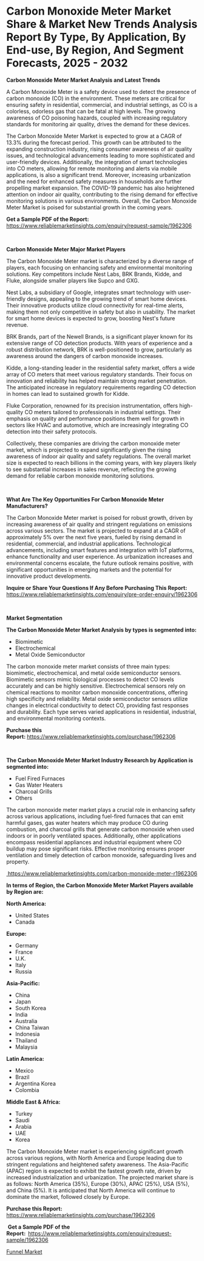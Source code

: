 <p><h1>Carbon Monoxide Meter Market Share & Market New Trends Analysis Report By Type, By Application, By End-use, By Region, And Segment Forecasts, 2025 - 2032</h1></p><p><strong>Carbon Monoxide Meter Market Analysis and Latest Trends</strong></p>
<p><p>A Carbon Monoxide Meter is a safety device used to detect the presence of carbon monoxide (CO) in the environment. These meters are critical for ensuring safety in residential, commercial, and industrial settings, as CO is a colorless, odorless gas that can be fatal at high levels. The growing awareness of CO poisoning hazards, coupled with increasing regulatory standards for monitoring air quality, drives the demand for these devices.</p><p>The Carbon Monoxide Meter Market is expected to grow at a CAGR of 13.3% during the forecast period. This growth can be attributed to the expanding construction industry, rising consumer awareness of air quality issues, and technological advancements leading to more sophisticated and user-friendly devices. Additionally, the integration of smart technologies into CO meters, allowing for remote monitoring and alerts via mobile applications, is also a significant trend. Moreover, increasing urbanization and the need for enhanced safety measures in households are further propelling market expansion. The COVID-19 pandemic has also heightened attention on indoor air quality, contributing to the rising demand for effective monitoring solutions in various environments. Overall, the Carbon Monoxide Meter Market is poised for substantial growth in the coming years.</p></p>
<p><strong>Get a Sample PDF of the Report:&nbsp;</strong> <a href="https://www.reliablemarketinsights.com/enquiry/request-sample/1962306?utm_campaign=1887&utm_medium=2&utm_source=Github&utm_content=ia&utm_term=17022025&utm_id=carbon-monoxide-meter">https://www.reliablemarketinsights.com/enquiry/request-sample/1962306</a></p>
<p>&nbsp;</p>
<p><strong>Carbon Monoxide Meter Major Market Players</strong></p>
<p><p>The Carbon Monoxide Meter market is characterized by a diverse range of players, each focusing on enhancing safety and environmental monitoring solutions. Key competitors include Nest Labs, BRK Brands, Kidde, and Fluke, alongside smaller players like Supco and GXG.</p><p>Nest Labs, a subsidiary of Google, integrates smart technology with user-friendly designs, appealing to the growing trend of smart home devices. Their innovative products utilize cloud connectivity for real-time alerts, making them not only competitive in safety but also in usability. The market for smart home devices is expected to grow, boosting Nest's future revenue.</p><p>BRK Brands, part of the Newell Brands, is a significant player known for its extensive range of CO detection products. With years of experience and a robust distribution network, BRK is well-positioned to grow, particularly as awareness around the dangers of carbon monoxide increases.</p><p>Kidde, a long-standing leader in the residential safety market, offers a wide array of CO meters that meet various regulatory standards. Their focus on innovation and reliability has helped maintain strong market penetration. The anticipated increase in regulatory requirements regarding CO detection in homes can lead to sustained growth for Kidde.</p><p>Fluke Corporation, renowned for its precision instrumentation, offers high-quality CO meters tailored to professionals in industrial settings. Their emphasis on quality and performance positions them well for growth in sectors like HVAC and automotive, which are increasingly integrating CO detection into their safety protocols.</p><p>Collectively, these companies are driving the carbon monoxide meter market, which is projected to expand significantly given the rising awareness of indoor air quality and safety regulations. The overall market size is expected to reach billions in the coming years, with key players likely to see substantial increases in sales revenue, reflecting the growing demand for reliable carbon monoxide monitoring solutions.</p></p>
<p>&nbsp;</p>
<p><strong>What Are The Key Opportunities For Carbon Monoxide Meter Manufacturers?</strong></p>
<p><p>The Carbon Monoxide Meter market is poised for robust growth, driven by increasing awareness of air quality and stringent regulations on emissions across various sectors. The market is projected to expand at a CAGR of approximately 5% over the next five years, fueled by rising demand in residential, commercial, and industrial applications. Technological advancements, including smart features and integration with IoT platforms, enhance functionality and user experience. As urbanization increases and environmental concerns escalate, the future outlook remains positive, with significant opportunities in emerging markets and the potential for innovative product developments.</p></p>
<p><strong>Inquire or Share Your Questions If Any Before Purchasing This Report:</strong> <a href="https://www.reliablemarketinsights.com/enquiry/pre-order-enquiry/1962306?utm_campaign=1887&utm_medium=2&utm_source=Github&utm_content=ia&utm_term=17022025&utm_id=carbon-monoxide-meter">https://www.reliablemarketinsights.com/enquiry/pre-order-enquiry/1962306</a></p>
<p>&nbsp;</p>
<p><strong>Market Segmentation</strong></p>
<p><strong>The Carbon Monoxide Meter Market Analysis by types is segmented into:</strong></p>
<p><ul><li>Biomimetic</li><li>Electrochemical</li><li>Metal Oxide Semiconductor</li></ul></p>
<p><p>The carbon monoxide meter market consists of three main types: biomimetic, electrochemical, and metal oxide semiconductor sensors. Biomimetic sensors mimic biological processes to detect CO levels accurately and can be highly sensitive. Electrochemical sensors rely on chemical reactions to monitor carbon monoxide concentrations, offering high specificity and reliability. Metal oxide semiconductor sensors utilize changes in electrical conductivity to detect CO, providing fast responses and durability. Each type serves varied applications in residential, industrial, and environmental monitoring contexts.</p></p>
<p><strong>Purchase this Report:&nbsp;</strong><a href="https://www.reliablemarketinsights.com/purchase/1962306?utm_campaign=1887&utm_medium=2&utm_source=Github&utm_content=ia&utm_term=17022025&utm_id=carbon-monoxide-meter">https://www.reliablemarketinsights.com/purchase/1962306</a></p>
<p>&nbsp;</p>
<p><strong>The Carbon Monoxide Meter Market Industry Research by Application is segmented into:</strong></p>
<p><ul><li>Fuel Fired Furnaces</li><li>Gas Water Heaters</li><li>Charcoal Grills</li><li>Others</li></ul></p>
<p><p>The carbon monoxide meter market plays a crucial role in enhancing safety across various applications, including fuel-fired furnaces that can emit harmful gases, gas water heaters which may produce CO during combustion, and charcoal grills that generate carbon monoxide when used indoors or in poorly ventilated spaces. Additionally, other applications encompass residential appliances and industrial equipment where CO buildup may pose significant risks. Effective monitoring ensures proper ventilation and timely detection of carbon monoxide, safeguarding lives and property.</p></p>
<p><a href="https://www.reliablemarketinsights.com/carbon-monoxide-meter-r1962306?utm_campaign=1887&utm_medium=2&utm_source=Github&utm_content=ia&utm_term=17022025&utm_id=carbon-monoxide-meter">&nbsp;https://www.reliablemarketinsights.com/carbon-monoxide-meter-r1962306</a></p>
<p><strong>In terms of Region, the Carbon Monoxide Meter Market Players available by Region are:</strong></p>
<p>
    <p> <strong> North America: </strong>
        <ul>
            <li>United States</li>
            <li>Canada</li>
        </ul>
        </p> 
    <p> <strong> Europe: </strong>
        <ul>
            <li>Germany</li>
            <li>France</li>
            <li>U.K.</li>
            <li>Italy</li>
            <li>Russia</li>
        </ul>
        </p> 
    <p> <strong> Asia-Pacific: </strong>
        <ul>
            <li>China</li>
            <li>Japan</li>
            <li>South Korea</li>
            <li>India</li>
            <li>Australia</li>
            <li>China Taiwan</li>
            <li>Indonesia</li>
            <li>Thailand</li>
            <li>Malaysia</li>
        </ul>
        </p> 
    <p> <strong> Latin America: </strong>
        <ul>
            <li>Mexico</li>
            <li>Brazil</li>
            <li>Argentina Korea</li>
            <li>Colombia</li>
        </ul>
        </p> 
    <p> <strong> Middle East & Africa: </strong>
        <ul>
            <li>Turkey</li>
            <li>Saudi</li>
            <li>Arabia</li>
            <li>UAE</li>
            <li>Korea</li>
        </ul>
    </p>
    </p>
<p><p>The Carbon Monoxide Meter market is experiencing significant growth across various regions, with North America and Europe leading due to stringent regulations and heightened safety awareness. The Asia-Pacific (APAC) region is expected to exhibit the fastest growth rate, driven by increased industrialization and urbanization. The projected market share is as follows: North America (35%), Europe (30%), APAC (25%), USA (5%), and China (5%). It is anticipated that North America will continue to dominate the market, followed closely by Europe.</p></p>
<p><strong>Purchase this Report: </strong><a href="https://www.reliablemarketinsights.com/purchase/1962306?utm_campaign=1887&utm_medium=2&utm_source=Github&utm_content=ia&utm_term=17022025&utm_id=carbon-monoxide-meter">https://www.reliablemarketinsights.com/purchase/1962306</a></p>
<p>&nbsp;<strong>Get a Sample PDF of the Report:&nbsp;&nbsp;</strong><a href="https://www.reliablemarketinsights.com/enquiry/request-sample/1962306?utm_campaign=1887&utm_medium=2&utm_source=Github&utm_content=ia&utm_term=17022025&utm_id=carbon-monoxide-meter">https://www.reliablemarketinsights.com/enquiry/request-sample/1962306</a></p>
<p><strong></strong></p>
<p><p><a href="https://github.com/nathandecarvalho/Market-Research-Report-List-6/blob/main/funnel-market.md?utm_campaign=1887&utm_medium=2&utm_source=Github&utm_content=ia&utm_term=17022025&utm_id=carbon-monoxide-meter">Funnel Market</a></p></p>